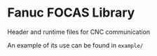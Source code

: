 # Fanuc FOCAS Library
Header and runtime files for CNC communication  

An example of its use can be found in `example/`  
